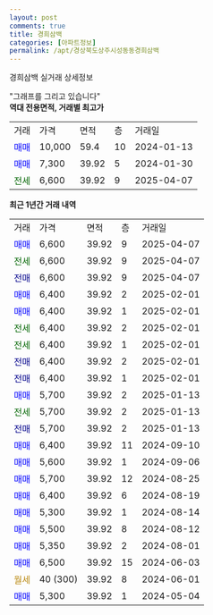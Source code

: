 ```yaml
---
layout: post
comments: true
title: 경희삼백
categories: [아파트정보]
permalink: /apt/경상북도상주시성동동경희삼백
---
```


경희삼백 실거래 상세정보

<script type="text/javascript">
  google.charts.load('current', {'packages':['line', 'corechart']});
  google.charts.setOnLoadCallback(drawChart);

  function drawChart() {
    var data = new google.visualization.DataTable();
    data.addColumn('date', '거래일');
    data.addColumn('number', "매매");
    data.addColumn('number', "전세");
    data.addColumn('number', "전매");

    data.addRows([[new Date(Date.parse("2025-04-07")), 6600, null, null], [new Date(Date.parse("2025-04-07")), null, 6600, null], [new Date(Date.parse("2025-04-07")), null, null, 6600], [new Date(Date.parse("2025-02-01")), 6400, null, null], [new Date(Date.parse("2025-02-01")), 6400, null, null], [new Date(Date.parse("2025-02-01")), null, 6400, null], [new Date(Date.parse("2025-02-01")), null, 6400, null], [new Date(Date.parse("2025-02-01")), null, null, 6400], [new Date(Date.parse("2025-02-01")), null, null, 6400], [new Date(Date.parse("2025-01-13")), 5700, null, null], [new Date(Date.parse("2025-01-13")), null, 5700, null], [new Date(Date.parse("2025-01-13")), null, null, 5700], [new Date(Date.parse("2024-09-10")), 6400, null, null], [new Date(Date.parse("2024-09-06")), 5600, null, null], [new Date(Date.parse("2024-08-25")), 5700, null, null], [new Date(Date.parse("2024-08-19")), 6400, null, null], [new Date(Date.parse("2024-08-14")), 5300, null, null], [new Date(Date.parse("2024-08-12")), 5500, null, null], [new Date(Date.parse("2024-08-01")), 5350, null, null], [new Date(Date.parse("2024-06-03")), 6500, null, null], [new Date(Date.parse("2024-06-01")), null, null, null], [new Date(Date.parse("2024-05-04")), 5300, null, null]]);

    var options = {
      hAxis: {
        format: 'yyyy/MM/dd'
      },    
      lineWidth: 0,
      pointsVisible: true,    
      title: '최근 1년간 유형별 실거래가 분포',
      legend: { position: 'bottom' }
    };

    var formatter = new google.visualization.NumberFormat({pattern:'###,###'} );
    formatter.format(data, 1);
    formatter.format(data, 2);
    
    setTimeout(function() {
        var chart = new google.visualization.LineChart(document.getElementById('columnchart_material'));
        chart.draw(data, (options));
        document.getElementById('loading').style.display = 'none';
    }, 200);
  }
</script>


<div id="loading" style="z-index:20; display: block; margin-left: 0px">"그래프를 그리고 있습니다"</div>
<div id="columnchart_material" style="width: 95%; margin-left: 0px; display: block"></div>
<!-- contents start -->
<b>역대 전용면적, 거래별 최고가</b>
<table class="sortable">
    <tr>
      <td>거래</td>
      <td>가격</td>
      <td>면적</td>
      <td>층</td>
      <td>거래일</td>
    </tr>
        <tr>
          <td><a style="color: blue">매매</a></td>
          <td>10,000</td>
          <td>59.4</td>
          <td>10</td>
          <td>2024-01-13</td>
        </tr>            <tr>
          <td><a style="color: blue">매매</a></td>
          <td>7,300</td>
          <td>39.92</td>
          <td>5</td>
          <td>2024-01-30</td>
        </tr>        
        <tr>
              <td><a style="color: darkgreen">전세</a></td>
              <td>6,600</td>
              <td>39.92</td>
              <td>9</td>
              <td>2025-04-07</td>
            </tr>        
    
</table>

<b>최근 1년간 거래 내역</b>

<table class="sortable">
    <tr>
      <td>거래</td>
      <td>가격</td>
      <td>면적</td>
      <td>층</td>
      <td>거래일</td>
    </tr>
    <tr>
      <td><a style="color: blue">매매</a></td>
      <td>6,600</td>
      <td>39.92</td>
      <td>9</td>
      <td>2025-04-07</td>
    </tr>          <tr>
      <td><a style="color: darkgreen">전세</a></td>
      <td>6,600</td>
      <td>39.92</td>
      <td>9</td>
      <td>2025-04-07</td>
    </tr>          <tr>
      <td><a style="color: darkblue">전매</a></td>
      <td>6,600</td>
      <td>39.92</td>
      <td>9</td>
      <td>2025-04-07</td>
    </tr>          <tr>
      <td><a style="color: blue">매매</a></td>
      <td>6,400</td>
      <td>39.92</td>
      <td>2</td>
      <td>2025-02-01</td>
    </tr>          <tr>
      <td><a style="color: blue">매매</a></td>
      <td>6,400</td>
      <td>39.92</td>
      <td>1</td>
      <td>2025-02-01</td>
    </tr>          <tr>
      <td><a style="color: darkgreen">전세</a></td>
      <td>6,400</td>
      <td>39.92</td>
      <td>2</td>
      <td>2025-02-01</td>
    </tr>          <tr>
      <td><a style="color: darkgreen">전세</a></td>
      <td>6,400</td>
      <td>39.92</td>
      <td>1</td>
      <td>2025-02-01</td>
    </tr>          <tr>
      <td><a style="color: darkblue">전매</a></td>
      <td>6,400</td>
      <td>39.92</td>
      <td>2</td>
      <td>2025-02-01</td>
    </tr>          <tr>
      <td><a style="color: darkblue">전매</a></td>
      <td>6,400</td>
      <td>39.92</td>
      <td>1</td>
      <td>2025-02-01</td>
    </tr>          <tr>
      <td><a style="color: blue">매매</a></td>
      <td>5,700</td>
      <td>39.92</td>
      <td>2</td>
      <td>2025-01-13</td>
    </tr>          <tr>
      <td><a style="color: darkgreen">전세</a></td>
      <td>5,700</td>
      <td>39.92</td>
      <td>2</td>
      <td>2025-01-13</td>
    </tr>          <tr>
      <td><a style="color: darkblue">전매</a></td>
      <td>5,700</td>
      <td>39.92</td>
      <td>2</td>
      <td>2025-01-13</td>
    </tr>          <tr>
      <td><a style="color: blue">매매</a></td>
      <td>6,400</td>
      <td>39.92</td>
      <td>11</td>
      <td>2024-09-10</td>
    </tr>          <tr>
      <td><a style="color: blue">매매</a></td>
      <td>5,600</td>
      <td>39.92</td>
      <td>1</td>
      <td>2024-09-06</td>
    </tr>          <tr>
      <td><a style="color: blue">매매</a></td>
      <td>5,700</td>
      <td>39.92</td>
      <td>12</td>
      <td>2024-08-25</td>
    </tr>          <tr>
      <td><a style="color: blue">매매</a></td>
      <td>6,400</td>
      <td>39.92</td>
      <td>6</td>
      <td>2024-08-19</td>
    </tr>          <tr>
      <td><a style="color: blue">매매</a></td>
      <td>5,300</td>
      <td>39.92</td>
      <td>1</td>
      <td>2024-08-14</td>
    </tr>          <tr>
      <td><a style="color: blue">매매</a></td>
      <td>5,500</td>
      <td>39.92</td>
      <td>8</td>
      <td>2024-08-12</td>
    </tr>          <tr>
      <td><a style="color: blue">매매</a></td>
      <td>5,350</td>
      <td>39.92</td>
      <td>2</td>
      <td>2024-08-01</td>
    </tr>          <tr>
      <td><a style="color: blue">매매</a></td>
      <td>6,500</td>
      <td>39.92</td>
      <td>15</td>
      <td>2024-06-03</td>
    </tr>          <tr>
      <td><a style="color: darkgoldenrod">월세</a></td>
      <td>40 (300)</td>
      <td>39.92</td>
      <td>8</td>
      <td>2024-06-01</td>
    </tr>          <tr>
      <td><a style="color: blue">매매</a></td>
      <td>5,300</td>
      <td>39.92</td>
      <td>1</td>
      <td>2024-05-04</td>
    </tr>      </table>
<!-- contents end -->    

